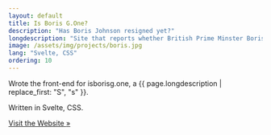 ```yaml
---
layout: default
title: Is Boris G.One?
description: "Has Boris Johnson resigned yet?"
longdescription: "Site that reports whether British Prime Minster Boris Johnson is still in office or not"
image: /assets/img/projects/boris.jpg
lang: "Svelte, CSS"
ordering: 10
---
```


Wrote the front-end for isborisg.one, a {{ page.longdescription | replace_first: "S", "s" }}.

Written in <i class="fab fa-js-square" aria-hidden="true"></i> Svelte, <i class="fab fa-css3" aria-hidden="true"></i> CSS.

<a href="https://isborisg.one" class="button">
        <i class="fas fa-globe fa-fw" aria-hidden="true"></i> Visit the Website <span class="moving-icon" aria-hidden="true">&raquo;</span>
</a>